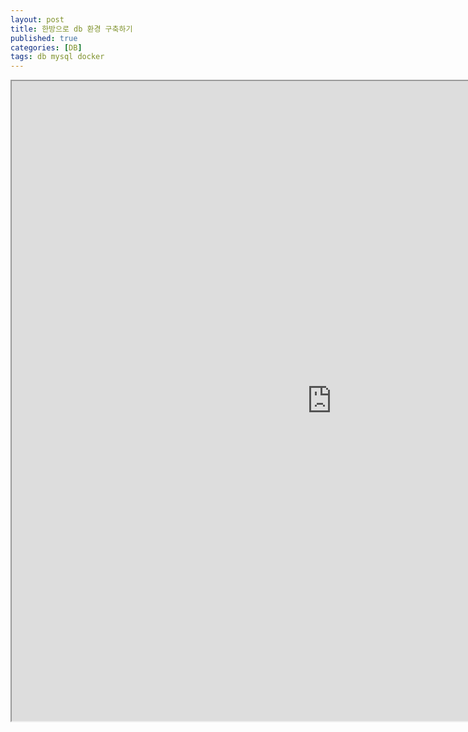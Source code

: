```yaml
---
layout: post
title: 한방으로 db 환경 구축하기
published: true
categories: [DB]
tags: db mysql docker
---
```

<iframe width="1024" height="1024" src="https://docs.google.com/document/d/e/2PACX-1vQ8hKrDGdI62JzjoXxUpbHOwBhNkg7mBnDYP5QNj26yIE17V-lWza0-UV6GpPATZ1Cv_YTQ4ysynAX5/pub?embedded=true"></iframe>   
   